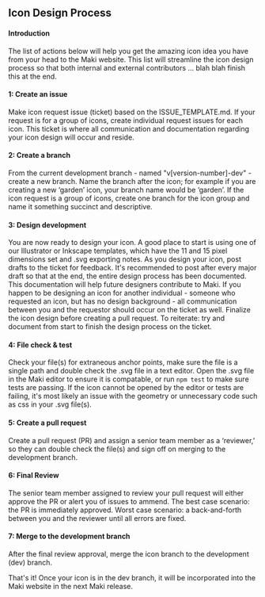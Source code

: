 ## Icon Design Process

#### Introduction
The list of actions below will help you get the amazing icon idea you have from your head to the Maki website. This list will streamline the icon design process so that both internal and external contributors ... blah blah finish this at the end. 

#### 1: Create an issue
Make icon request issue (ticket) based on the ISSUE_TEMPLATE.md. If your request is for a group of icons, create individual request issues for each icon. This ticket is where all communication and documentation regarding your icon design will occur and reside. #### 2: Create a branchFrom the current development branch - named "v[version-number]-dev" - create a new branch. Name the branch after the icon; for example if you are creating a new ‘garden’ icon, your branch name would be ‘garden’. If the icon request is a group of icons, create one branch for the icon group and name it something succinct and descriptive. 

#### 3: Design developmentYou are now ready to design your icon. A good place to start is using one of our Illustrator or Inkscape templates, which have the 11 and 15 pixel dimensions set and .svg exporting notes. 
As you design your icon, post drafts to the ticket for feedback. It's recommended to post after every major draft so that at the end, the entire design process has been documented. This documentation will help future designers contribute to Maki.
If you happen to be designing an icon for another individual - someone who requested an icon, but has no design background - all communication between you and the requestor should occur on the ticket as well. 
Finalize the icon design before creating a pull request. To reiterate: try and document from start to finish the design process on the ticket. #### 4: File check & testCheck your file(s) for extraneous anchor points, make sure the file is a single path and double check the .svg file in a text editor. 
Open the .svg file in the Maki editor to ensure it is compatable, or run `npm test` to make sure tests are passing. If the icon cannot be opened by the editor or tests are failing, it's most likely an issue with the geometry or unnecessary code such as css in your .svg file(s).#### 5: Create a pull requestCreate a pull request (PR) and assign a senior team member as a ‘reviewer,’ so they can double check the file(s) and sign off on merging to the development branch.
#### 6: Final Review 
The senior team member assigned to review your pull request will either approve the PR or alert you of issues to ammend. The best case scenario: the PR is immediately approved. Worst case scenario: a back-and-forth between you and the reviewer until all errors are fixed. #### 7: Merge to the development branchAfter the final review approval, merge the icon branch to the development (dev) branch.

That's it! Once your icon is in the dev branch, it will be incorporated into the Maki website in the next Maki release. 

